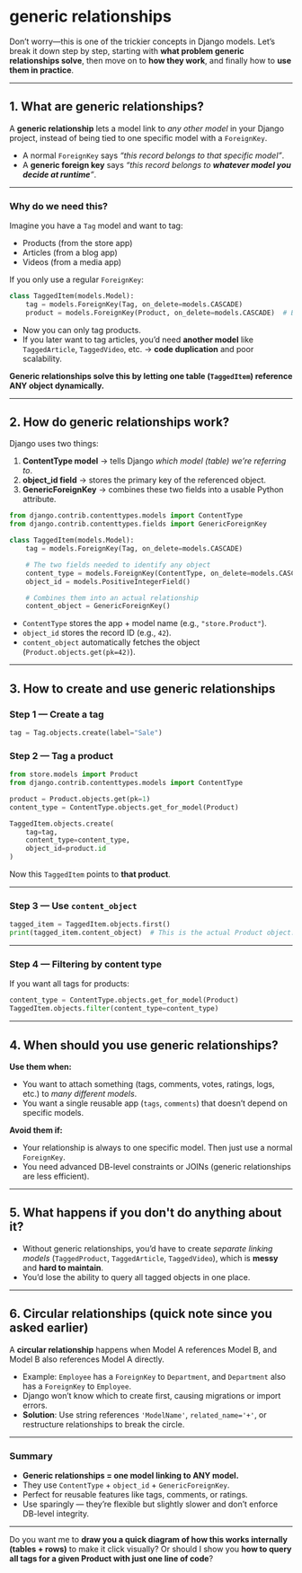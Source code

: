 # generic relationships

Don’t worry—this is one of the trickier concepts in Django models. Let’s break it down step by step, starting with **what problem generic relationships solve**, then move on to **how they work**, and finally how to **use them in practice**.

---

## 1. **What are generic relationships?**

A **generic relationship** lets a model link to _any other model_ in your Django project, instead of being tied to one specific model with a `ForeignKey`.

- A normal `ForeignKey` says _“this record belongs to that specific model”_.
- A **generic foreign key** says _“this record belongs to **whatever model you decide at runtime**”_.

---

### **Why do we need this?**

Imagine you have a `Tag` model and want to tag:

- Products (from the store app)
- Articles (from a blog app)
- Videos (from a media app)

If you only use a regular `ForeignKey`:

```python
class TaggedItem(models.Model):
    tag = models.ForeignKey(Tag, on_delete=models.CASCADE)
    product = models.ForeignKey(Product, on_delete=models.CASCADE)  # BAD
```

- Now you can only tag products.
- If you later want to tag articles, you’d need **another model** like `TaggedArticle`, `TaggedVideo`, etc. → **code duplication** and poor scalability.

**Generic relationships solve this by letting one table (`TaggedItem`) reference ANY object dynamically.**

---

## 2. **How do generic relationships work?**

Django uses two things:

1. **ContentType model** → tells Django _which model (table) we’re referring to_.
2. **object_id field** → stores the primary key of the referenced object.
3. **GenericForeignKey** → combines these two fields into a usable Python attribute.

```python
from django.contrib.contenttypes.models import ContentType
from django.contrib.contenttypes.fields import GenericForeignKey

class TaggedItem(models.Model):
    tag = models.ForeignKey(Tag, on_delete=models.CASCADE)

    # The two fields needed to identify any object
    content_type = models.ForeignKey(ContentType, on_delete=models.CASCADE)
    object_id = models.PositiveIntegerField()

    # Combines them into an actual relationship
    content_object = GenericForeignKey()
```

- `ContentType` stores the app + model name (e.g., `"store.Product"`).
- `object_id` stores the record ID (e.g., `42`).
- `content_object` automatically fetches the object (`Product.objects.get(pk=42)`).

---

## 3. **How to create and use generic relationships**

### **Step 1 — Create a tag**

```python
tag = Tag.objects.create(label="Sale")
```

### **Step 2 — Tag a product**

```python
from store.models import Product
from django.contrib.contenttypes.models import ContentType

product = Product.objects.get(pk=1)
content_type = ContentType.objects.get_for_model(Product)

TaggedItem.objects.create(
    tag=tag,
    content_type=content_type,
    object_id=product.id
)
```

Now this `TaggedItem` points to **that product**.

---

### **Step 3 — Use `content_object`**

```python
tagged_item = TaggedItem.objects.first()
print(tagged_item.content_object)  # This is the actual Product object!
```

---

### **Step 4 — Filtering by content type**

If you want all tags for products:

```python
content_type = ContentType.objects.get_for_model(Product)
TaggedItem.objects.filter(content_type=content_type)
```

---

## 4. **When should you use generic relationships?**

**Use them when:**

- You want to attach something (tags, comments, votes, ratings, logs, etc.) to _many different models_.
- You want a single reusable app (`tags`, `comments`) that doesn’t depend on specific models.

**Avoid them if:**

- Your relationship is always to one specific model. Then just use a normal `ForeignKey`.
- You need advanced DB-level constraints or JOINs (generic relationships are less efficient).

---

## 5. **What happens if you don't do anything about it?**

- Without generic relationships, you’d have to create _separate linking models_ (`TaggedProduct`, `TaggedArticle`, `TaggedVideo`), which is **messy** and **hard to maintain**.
- You’d lose the ability to query all tagged objects in one place.

---

## 6. **Circular relationships (quick note since you asked earlier)**

A **circular relationship** happens when Model A references Model B, and Model B also references Model A directly.

- Example: `Employee` has a `ForeignKey` to `Department`, and `Department` also has a `ForeignKey` to `Employee`.
- Django won’t know which to create first, causing migrations or import errors.
- **Solution**: Use string references `'ModelName'`, `related_name='+'`, or restructure relationships to break the circle.

---

### **Summary**

- **Generic relationships = one model linking to ANY model.**
- They use `ContentType` + `object_id` + `GenericForeignKey`.
- Perfect for reusable features like tags, comments, or ratings.
- Use sparingly — they’re flexible but slightly slower and don’t enforce DB-level integrity.

---

Do you want me to **draw you a quick diagram of how this works internally (tables + rows)** to make it click visually? Or should I show you **how to query all tags for a given Product with just one line of code**?
